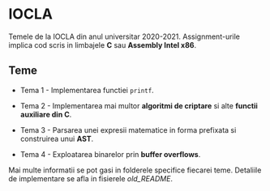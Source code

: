 # IOCLA

Temele de la IOCLA din anul universitar 2020-2021. Assignment-urile implica cod scris in limbajele **C** sau **Assembly Intel x86**.

## Teme

* Tema 1 - Implementarea functiei ```printf```.

* Tema 2 - Implementarea mai multor **algoritmi de criptare** si alte **functii auxiliare din C**.

* Tema 3 - Parsarea unei expresii matematice in forma prefixata si construirea unui **AST**.

* Tema 4 - Exploatarea binarelor prin **buffer overflows**.

Mai multe informatii se pot gasi in folderele specifice fiecarei teme. Detaliile de implementare se afla in fisierele *old_README*.
